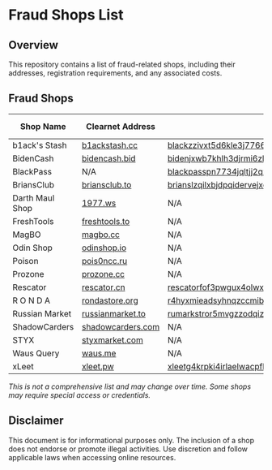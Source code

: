 # Fraud Shops List

## Overview
This repository contains a list of fraud-related shops, including their addresses, registration requirements, and any associated costs.

## Fraud Shops

| Shop Name | Clearnet Address | Onion Address | Mirrors | Registration Required | Cost of Registration |
|-----------|-----------------|---------------|---------|----------------------|----------------------|
| b1ack's Stash | [b1ackstash.cc](https://b1ackstash.cc) | [blackzzivxt5d6kle3j7766euoe3okjjnwg6cdwuk5pfypzlteryynyd.onion](http://blackzzivxt5d6kle3j7766euoe3okjjnwg6cdwuk5pfypzlteryynyd.onion/) | [1](https://b1ackstash.ru/) [2](https://blackstash.cc/) [3](https://blackstash.pw/) [4](https://b1ackstash.pw/) | Yes | N/A |
| BidenCash | [bidencash.bid](https://bidencash.bid/) | [bidenjxwb7khlh3djrmi6zkkmggiuoh6cnxll7my7uk25ohe27pcfryd.onion](http://bidenjxwb7khlh3djrmi6zkkmggiuoh6cnxll7my7uk25ohe27pcfryd.onion/) | [1](http://bidencjap2u4hmzh3vtqsyqc54uevcariczl56y7jah4lgof4xzxb5qd.onion/) [2](http://bidenftu426hwtotxe3vmvh3k45a5b2mr74jc77gct73fnykwvd2yoyd.onion/) [3](http://bidencmgrsuaypm4roj6bqe5cl77gqns5iamrfrnqvrqawu7epfga4ad.onion/) | Yes | N/A |
| BlackPass | N/A | [blackpasspn7734jqltjj2qx4qez5gcpcwujuugymky3lzcmmcfpzbyd.onion](http://blackpasspn7734jqltjj2qx4qez5gcpcwujuugymky3lzcmmcfpzbyd.onion/) | [1](https://blackpass.tw/) [2](https://black-pass.biz/) | Yes | N/A |
| BriansClub | [briansclub.to](https://briansclub.to/) | [brianslzqilxbjdpqidervejxeus55trednzyi5voayzl4tpett7u2ad.onion](http://brianslzqilxbjdpqidervejxeus55trednzyi5voayzl4tpett7u2ad.onion/) | N/A | Yes | N/A |
| Darth Maul Shop | [1977.ws](https://1977.ws/) | N/A | N/A | Yes | N/A |
| FreshTools | [freshtools.to](https://freshtools.to/) | N/A | N/A | Yes | N/A |
| MagBO | [magbo.cc](https://magbo.cc/) | N/A | N/A | Yes | N/A |
| Odin Shop | [odinshop.io](https://odinshop.io/) | N/A | [1](https://odinshop.io/login) | Yes | N/A |
| Poison | [pois0ncc.ru](https://pois0ncc.ru/) | N/A | N/A | Yes | N/A |
| Prozone | [prozone.cc](https://prozone.cc/) | N/A | N/A | Yes | N/A |
| Rescator | [rescator.cn](https://rescator.cn/) | [rescatorfof3pwgux4olwxxcd22yjtuj72kmdltyr6tsr6jfohpnhead.onion](http://rescatorfof3pwgux4olwxxcd22yjtuj72kmdltyr6tsr6jfohpnhead.onion/) | N/A | Yes | N/A |
| R O N D A | [rondastore.org](https://www.rondastore.org/) | [r4hyxmieadsyhnqzccmib45qtwa3x74gpnp24ovicuiuc5jzj3jxj2ad.onion](http://r4hyxmieadsyhnqzccmib45qtwa3x74gpnp24ovicuiuc5jzj3jxj2ad.onion/) | N/A | Yes | N/A |
| Russian Market | [russianmarket.to](https://russianmarket.to/) | [rumarkstror5mvgzzodqizofkji3fna7lndfylmzeisj5tamqnwnr4ad.onion](http://rumarkstror5mvgzzodqizofkji3fna7lndfylmzeisj5tamqnwnr4ad.onion/) | [1](http://flydedxmmddhgt3vfhv6om63ra2u2x4jxginulhxb6nzcnj3wwgavwyd.onion/) [2](https://russianmarket.vc/) | Yes | N/A |
| ShadowCarders | [shadowcarders.com](https://shadowcarders.com/) | N/A | N/A | No | N/A |
| STYX | [styxmarket.com](https://styxmarket.com/) | N/A | N/A | Yes | N/A |
| Waus Query | [waus.me](https://waus.me/) | N/A | [1](https://waus.me/) | Yes | N/A |
| xLeet | [xleet.pw](https://xleet.pw/) | [xleetg4krpki4irlaelwacpfhfxnhpizuipxc7f3aztu7265fqvinfad.onion](http://xleetg4krpki4irlaelwacpfhfxnhpizuipxc7f3aztu7265fqvinfad.onion/) | N/A | Yes | N/A |

*This is not a comprehensive list and may change over time. Some shops may require special access or credentials.*

## Disclaimer
This document is for informational purposes only. The inclusion of a shop does not endorse or promote illegal activities. Use discretion and follow applicable laws when accessing online resources.
